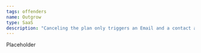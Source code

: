 ```yaml
---
tags: offenders
name: Outgrow
type: SaaS
description: "Canceling the plan only triggers an Email and a contact attempt from a customer service rep over their intercom. You can only cancel after chatting with said rep."
---
```


Placeholder